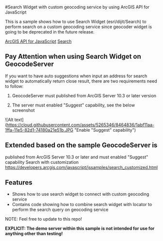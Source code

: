 #Search Widget with custom geocoding service by using ArcGIS API for JavaScript 

This is a sample shows how to use Search Widget (esri/dijit/Search) to perform search on a custom geocoding service since geocoder widget is going to be deprecated in the future release. 

[ArcGIS API for JavaScript](https://developers.arcgis.com/javascript/)
[Search](https://developers.arcgis.com/javascript/jsapi/search-amd.html)

## Pay Attention when using Search Widget on GeocodeServer
If you want to have auto suggestions when input an address for search widget to automatically return close result, there are two requirements need to follow:  

1. GeocodeServer must published from ArcGIS Server 10.3 or later version

2. The server must enabled "Suggest" capability, see the below screenshot

![Alt text](https://cloud.githubusercontent.com/assets/5265346/8464836/1abf11aa-1ffa-11e5-82d1-74180a21e51b.JPG "Enable "Suggest" capability")

## Extended based on the sample GeocodeServer is
published from ArcGIS Server 10.3 or later and must enabled "Suggest"
capability
Search with customization
https://developers.arcgis.com/javascript/jssamples/search_customized.html

## Features

* Shows how to use search widget to connect with custom geocoding service 
* Contains code showing how to combine search widget with locator to perform the search query on geocoding service 

NOTE: Feel free to update to this repo!

**EXPLICIT: The demo server within this sample is not intended for use for anything other than testing!**
